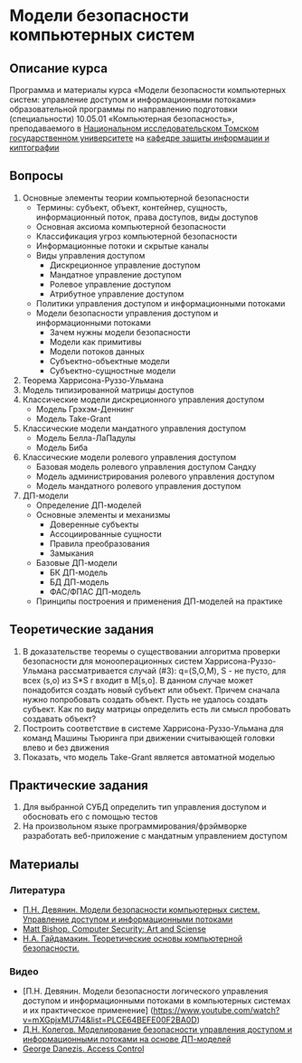 # Модели безопасности компьютерных систем

## Описание курса

Программа и материалы курса «Модели безопасности компьютерных систем: управление доступом и информационными потоками»
образовательной программы по направлению подготовки (специальности)
10.05.01 «Компьютерная безопасность», преподаваемого в [Национальном исследовательском Томском государственном университете](http://www.tsu.ru) на [кафедре защиты информации и киптографии](http://isc.tsu.ru)

## Вопросы

1. Основные элементы теории компьютерной безопасности
    * Термины: субъект, объект, контейнер, сущность, информационный поток, права доступов, виды доступов
    * Основная аксиома компьютерной безопасности
    * Классификация угроз компьютерной безопасности
    * Информационные потоки и скрытые каналы
    * Виды управления доступом
        * Дискреционное управление доступом
        * Мандатное управление доступом
        * Ролевое управление доступом
        * Атрибутное управление доступом
    * Политики управления доступом и информационными потоками
    * Модели безопасности управления доступом и информационными потоками
        * Зачем нужны модели безопасности
        * Модели как примитивы
        * Модели потоков данных
        * Субъектно-объектные модели
        * Субъектно-сущностные модели
2. Теорема Харрисона-Руззо-Ульмана
3. Модель типизированной матрицы доступов 
4. Классические модели дискреционного управления доступом
    * Модель Грэхэм-Деннинг
    * Модель Take-Grant
5. Классические модели мандатного управления доступом
    * Модель Белла-ЛаПадулы
    * Модель Биба
6. Классические модели ролевого управления доступом
    * Базовая модель ролевого управления доступом Сандху
    * Модель администрирования ролевого управления доступом
    * Модель мандатного ролевого управления доступом
7. ДП-модели
    * Определение ДП-моделей
    * Основные элементы и механизмы
      *   Доверенные субъекты
      *   Ассоциированные сущности
      *   Правила преобразования
      *   Замыкания
    * Базовые ДП-модели
      * БК ДП-модель
      * БД ДП-модель
      * ФАС/ФПАС ДП-модель
    * Принципы построения и применения ДП-моделей на практике

   
## Теоретические задания
1. В доказательстве теоремы о существовании алгоритма проверки безопасности для монооперационных систем Харрисона-Руззо-Ульмана рассматривается случай (#3): q=(S,O,M), S - не пусто, для всех (s,o) из S*S r входит в M[s,o]. В данном случае может понадобится создать новый субъект или объект. Причем сначала нужно попробовать создать объект. Пусть не удалось создать субъект. Как по виду матрицы определить есть ли смысл пробовать создавать объект?
2. Построить соответствие в системе Харрисона-Руззо-Ульмана для команд Машины Тьюринга при движении считывающей головки влево и без движения
3. Показать, что модель Take-Grant является автоматной моделью

## Практические задания 
1. Для выбранной СУБД определить тип управления доступом и обосновать его с помощью тестов
2. На произвольном языке программирования/фрэймворке разработать веб-приложение с мандатным управлением доступом
 

## Материалы

### Литература
* [П.Н. Девянин. Модели безопасности компьютерных систем. Управление доступом и информационными потоками](http://www.ozon.ru/context/detail/id/22403706/)
* [Matt Bishop. Computer Security: Art and Sciense](http://nob.cs.ucdavis.edu/book/book-aands/)
* [Н.А. Гайдамакин. Теоретические основы компьютерной безопасности.](http://elar.urfu.ru/bitstream/10995/1778/5/1335332_schoolbook.pdf)

### Видео
* [П.Н. Девянин. Модели безопасности логического управления доступом и информационными потоками в компьютерных системах и их практическое применение] (https://www.youtube.com/watch?v=mXGpjxMU7i4&list=PLCE64BEFE00F2BA0D)
* [Д.Н. Колегов. Моделирование безопасности управления доступом и информационными потоками на основе ДП-моделей](https://vimeo.com/97906604)
* [George Danezis. Access Control](https://www.youtube.com/watch?v=QaS_UBuPVWA)
